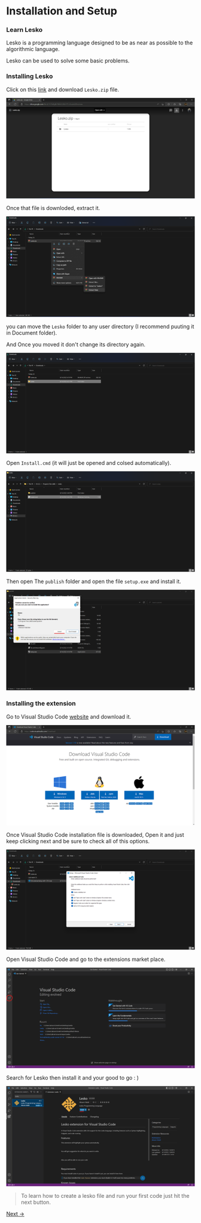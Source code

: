 # Installation and Setup

### Learn Lesko

Lesko is a programming language designed to be as near as possible to the algorithmic language.

Lesko can be used to solve some basic problems.

### Installing Lesko

Click on this [link][drive] and download `Lesko.zip` file.

[drive]: https://drive.google.com/file/d/1FCPaRgBLTWAZcSl8rLYT5-b5uvkcKShn/view?usp=sharing
![drive](https://github.com/Mohamed-Akram-Hl/docs/blob/main/assets/Screenshot%202022-08-14%20181914.png?raw=true)

Once that file is downloded, extract it.

![extract](https://github.com/Mohamed-Akram-Hl/docs/blob/main/assets/Screenshot%202022-08-14%20182135.png?raw=true)

you can move the `Lesko` folder to any user directory (I recommend puuting it in Document folder).

And Once you moved it don't change its directory again.

![Folder](https://github.com/Mohamed-Akram-Hl/docs/blob/main/assets/Screenshot%202022-08-14%20182211.png?raw=true)

Open `Install.cmd` (it will just be opened and colsed automatically).

![cmd](https://github.com/Mohamed-Akram-Hl/docs/blob/main/assets/Screenshot%202022-08-14%20182357.png?raw=true)

Then open The `publish` folder and open the file `setup.exe` and install it.

![setup](https://github.com/Mohamed-Akram-Hl/docs/blob/main/assets/Screenshot%202022-08-14%20182549.png?raw=true)

### Installing the extension

Go to Visual Studio Code [website][url] and download it.

[url]: https://code.visualstudio.com/Download
![VS](https://github.com/Mohamed-Akram-Hl/docs/blob/main/assets/Screenshot%202022-08-14%20182650.png?raw=true)

Once Visual Studio Code installation file is downloaded, Open it and just keep clicking next and be sure to check all of this options.

![option](https://github.com/Mohamed-Akram-Hl/docs/blob/main/assets/Screenshot%202022-08-14%20183817.png?raw=true)

Open Visual Studio Code and go to the extensions market place.

![extension](https://github.com/Mohamed-Akram-Hl/docs/blob/main/assets/Screenshot%202022-08-14%20183931.png?raw=true)

Search for Lesko then install it and your good to go : )

![lesko extension](https://github.com/Mohamed-Akram-Hl/docs/blob/main/assets/Screenshot%202022-08-14%20184033.png?raw=true)

> To learn how to create a lesko file and run your first code just hit the next button.

[Next ->](https://github.com/Mohamed-Akram-Hl/docs/tree/main/2.%20Getting%20Started)
